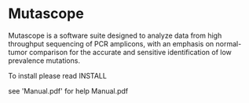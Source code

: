 # Mutascope
Mutascope is a software suite designed to analyze data from high throughput sequencing of PCR amplicons, with an emphasis on normal-tumor comparison for the accurate and sensitive identification of low prevalence mutations.

To install please read INSTALL

see 'Manual.pdf' for help
Manual.pdf
